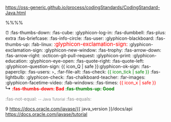 <span id="url_java_coding_standard">https://oss-generic.github.io/process/codingStandards/CodingStandard-Java.html</span>


<span id="outcomes">
<span class="badge bg-light text-dark"><md>%%<include src="text.md#outcomes" inline />%%</md></span><p/>
</span>

<span id="icon_deadline">:alarm_clock:</span>
<span id="icon_dislike"><md>:fas-thumbs-down:</md></span>
<span id="icon_example"><md>:fas-cube:</md></span>
<span id="icon_embedding"><md>:glyphicon-log-in:</md></span>
<span id="icon_exercise"><md>:fas-dumbbell:</md></span>
<span id="icon_extra"><span class='badge rounded-pill bg-secondary'><md>:fas-plus: extra</md></span></span>
<span id="icon_evidence"><md>:fas-briefcase:</md></span>
<span id="icon_info"><md>:fas-info-circle:</md></span>
<span id="icon_individual"><md>:fas-user:</md></span>
<span id="icon_lecture"><md>:glyphicon-blackboard:</md></span>
<span id="icon_like"><md>:fas-thumbs-up:</md></span>
<span id="icon_linux"><md>:fab-linux:</md></span>
<span id="icon_important_big_red"><span style="color: red"><big><md>:glyphicon-exclamation-sign:</md></big></span></span>
<span id="icon_important"><md>:glyphicon-exclamation-sign:</md></span>
<span id="icon_new_window"><md>:glyphicon-new-window:</md></span>
<span id="icon_outcome"><md>:fas-trophy:</md></span>
<span id="icon_output"><md>:fas-arrow-down:</md></span>
<span id="icon_output_right"><md>:fas-arrow-right:</md></span>
<span id="icon_pr"><md>:octicon-git-pull-request:</md></span>
<span id="icon_print"><md>:glyphicon-print:</md></span>
<span id="icon_prereq"><md>:glyphicon-education:</md></span>
<span id="icon_preview"><md>:glyphicon-eye-open:</md></span>
<span id="icon_quote_end"><md>:fas-quote-right:</md></span>
<span id="icon_quote_start"><md>:fas-quote-left:</md></span>
<span id="icon_Q"><md>:glyphicon-question-sign:</md></span>
<span id="icon_Q_A">{{ icon_Q | safe }}<md>:glyphicon-ok-sign:</md></span>
<span id="icon_resource"><md>:fas-paperclip:</md></span>
<span id="icon_team"><md>:fas-users:</md></span>
<span id="icon_terminal"><small><span class="badge bg-secondary">&gt;_</span></small></span>
<span id="icon_text"><md>:far-file-alt:</md></span>
<span id="icon_tick"><md>:fas-check:</md></span>
<span id="icon_tick_green"><span style="color:green">{{ icon_tick | safe }}</span></span>
<span id="icon_tip"><span class="badge rounded-pill bg-success text-white">:fas-lightbulb:</span></span>
<span id="icon_todo"><md>:glyphicon-check:</md></span>
<span id="icon_tutorial"><md>:fas-chalkboard-teacher:</md></span>
<span id="icon_slides"><md>:far-images:</md></span>
<span id="icon_video"><md>:glyphicon-facetime-video:</md></span>
<span id="icon_windows"><md>:fab-windows:</md></span>
<span id="icon_x"><md>:fas-times:</md></span>
<span id="icon_x_red"><span style="color:red">{{ icon_x | safe }}</span></span>
<span id="indented_arrow">&nbsp;&nbsp;&nbsp;&nbsp; <big>↳</big></span>
<span id="bad"><span style="color: red"><md>**:fas-thumbs-down: Bad**</md></span></span>
<span id="good"><span style="color: green"><md>**:fas-thumbs-up: Good**</md></span></span>

<span id="different"><span style="opacity: 0.5"> <span class="badge rounded-pill bg-danger"><md>:fas-not-equal:</md></span></span></span>
<span id="oracle"><small><span style="opacity: 0.5"><span class="badge bg-secondary">-- Java Tutorial</span></span></small></span>
<span id="similar"><span style="opacity: 0.5"> <span class="badge rounded-pill bg-success"><md>:fas-equals:</md></span></span></span>

<span id="java_version">9</span>
<span id="java_api">https://docs.oracle.com/javase/{{ java_version }}/docs/api</span>
<span id="java_tutorial">https://docs.oracle.com/javase/tutorial</span>
